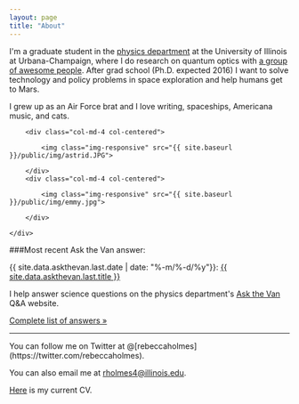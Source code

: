 ```yaml
---
layout: page
title: "About"
---
```


I'm a graduate student in the [physics department](http://physics.illinois.edu/) at the University of Illinois at Urbana-Champaign, where I do research on quantum optics with [a group of awesome people](http://research.physics.illinois.edu/QI/Photonics/). After grad school (Ph.D. expected 2016) I want to solve technology and policy problems in space exploration and help humans get to Mars.

I grew up as an Air Force brat and I love writing, spaceships, Americana music, and cats.
<div class="about">
<div class="container">
	<div class="row row-centered">
	
		<div class="col-md-4 col-centered">

			<img class="img-responsive" src="{{ site.baseurl }}/public/img/astrid.JPG">

		</div>
		<div class="col-md-4 col-centered">

			<img class="img-responsive" src="{{ site.baseurl }}/public/img/emmy.jpg">

		</div>
		
	</div>
</div>
</div>

###Most recent Ask the Van answer:</h3>

{{ site.data.askthevan.last.date | date: "%-m/%-d/%y"}}: <a href="{{ site.data.askthevan.last.url }}">{{ site.data.askthevan.last.title }}</a>

I help answer science questions on the physics department's [Ask the Van](http://van.physics.illinois.edu/qa/) Q&A website.

<a href="{{ site.baseurl }}/askthevan">Complete list of answers &raquo;</a>

<hr>
You can follow me on Twitter at @[rebeccaholmes](https://twitter.com/rebeccaholmes).

You can also email me at [rholmes4@illinois.edu](mailto:rholmes4@illinois.edu).

<a href="{{ site.baseurl }}/public/pdf/webcv_11-15.pdf">Here</a> is my current CV.